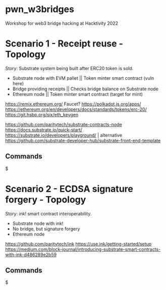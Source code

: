 # pwn_w3bridges

Workshop for web3 bridge hacking at Hacktivity 2022


# Scenario 1 - Receipt reuse - Topology

Story: Substrate system being built after ERC20 token is sold.

- Substrate node with EVM pallet || Token minter smart contract (vuln here)
- Bridge providing receipts || Checks bridge balance on Substrate node
- Ethereum node || Token minter smart contract (target for mint)

https://remix.ethereum.org/
Faucet?
https://polkadot.js.org/apps/
https://ethereum.org/en/developers/docs/standards/tokens/erc-20/
https://git.hsbp.org/six/eth_keygen

https://github.com/paritytech/substrate-contracts-node
https://docs.substrate.io/quick-start/
https://substrate.io/developers/playground/ | alternative
https://github.com/substrate-developer-hub/substrate-front-end-template


## Commands
$

# Scenario 2 - ECDSA signature forgery - Topology

Story: ink! smart contract interoperability.

- Substrate node with ink!
- No bridge, but signature forgery
- Ethereum node

https://github.com/paritytech/ink
https://use.ink/getting-started/setup
https://medium.com/block-journal/introducing-substrate-smart-contracts-with-ink-d486289e2b59

## Commands
$
